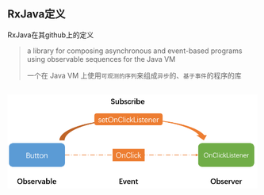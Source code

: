 ## RxJava定义

RxJava在其github上的定义

> a library for composing asynchronous and event-based programs using observable sequences for the Java VM
>
> 一个在 Java VM 上使用`可观测的序列`来组成`异步`的、`基于事件`的程序的库

## ![](/assets/观察者模式.png)



